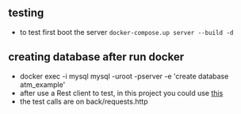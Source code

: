 ## testing
- to test first boot the server `docker-compose.up server --build -d`
## creating database after run docker
- docker exec -i mysql  mysql -uroot -pserver -e 'create database atm_example'
- after use a Rest client to test, in this project you could use [this](https://marketplace.visualstudio.com/items?itemName=humao.rest-client) 
- the test calls are on back/requests.http